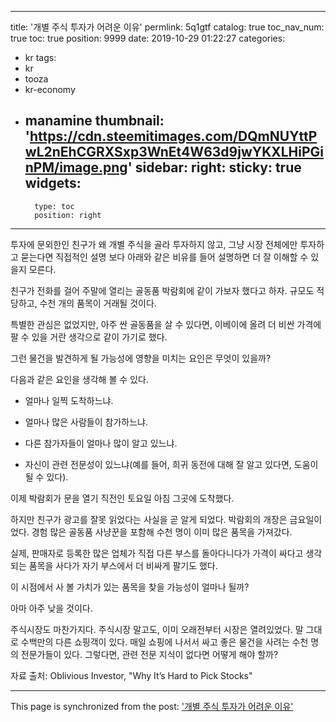 
---
title: '개별 주식 투자가 어려운 이유'
permlink: 5q1gtf
catalog: true
toc_nav_num: true
toc: true
position: 9999
date: 2019-10-29 01:22:27
categories:
- kr
tags:
- kr
- tooza
- kr-economy
- manamine
thumbnail: 'https://cdn.steemitimages.com/DQmNUYttPwL2nEhCGRXSxp3WnEt4W63d9jwYKXLHiPGinPM/image.png'
sidebar:
    right:
        sticky: true
widgets:
    -
        type: toc
        position: right
---


투자에 문외한인 친구가 왜 개별 주식을 골라 투자하지 않고, 그냥 시장 전체에만 투자하고 묻는다면 직접적인 설명 보다 아래와 같은 비유를 들어 설명하면 더 잘 이해할 수 있을지 모른다.​

친구가 전화를 걸어 주말에 열리는 골동품 박람회에 같이 가보자 했다고 하자. 규모도 적당하고, 수천 개의 품목이 거래될 것이다.​

특별한 관심은 없었지만, 아주 싼 골동품을 살 수 있다면, 이베이에 올려 더 비싼 가격에 팔 수 있을 거란 생각으로 같이 가기로 했다. ​

그런 물건을 발견하게 될 가능성에 영향을 미치는 요인은 무엇이 있을까? ​

다음과 같은 요인을 생각해 볼 수 있다. 
​

- 얼마나 일찍 도착하느냐.

- 얼마나 많은 사람들이 참가하느냐.

- 다른 참가자들이 얼마나 많이 알고 있느냐.

- 자신이 관련 전문성이 있느냐(예를 들어, 희귀 동전에 대해 잘 알고 있다면, 도움이 될 수 있다).
​

이제 박람회가 문을 열기 직전인 토요일 아침 그곳에 도착했다. ​

하지만 친구가 광고를 잘못 읽었다는 사실을 곧 알게 되었다. 박람회의 개장은 금요일이었다. 경험 많은 골동품 사냥꾼을 포함해 수천 명이 이미 많은 품목을 가져갔다.​

실제, 판매자로 등록한 많은 업체가 직접 다른 부스를 돌아다니다가 가격이 싸다고 생각되는 품목을 사다가 자기 부스에서 더 비싸게 팔기도 했다. 

이 시점에서 사 볼 가치가 있는 품목을 찾을 가능성이 얼마나 될까?​

아마 아주 낮을 것이다. ​

주식시장도 마찬가지다. 주식시장 말고도, 이미 오래전부터 시장은 열려있었다. 말 그대로 수백만의 다른 쇼핑객이 있다. 매일 쇼핑에 나서서 싸고 좋은 물건을 사려는 수천 명의 전문가들이 있다. 그렇다면, 관련 전문 지식이 없다면 어떻게 해야 할까? ​

자료 출처: Oblivious Investor, "Why It’s Hard to Pick Stocks"

- - -

This page is synchronized from the post: ['개별 주식 투자가 어려운 이유'](https://steemit.com/@pius.pius/5q1gtf)
